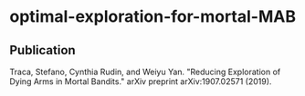 # optimal-exploration-for-mortal-MAB
## Publication
Traca, Stefano, Cynthia Rudin, and Weiyu Yan. "Reducing Exploration of Dying Arms in Mortal Bandits." arXiv preprint arXiv:1907.02571 (2019).
